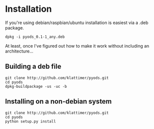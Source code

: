 # Installation

If you're using debian/raspbian/ubuntu installation is easiest via a .deb package.

    dpkg -i pyods_0.1-1_any.deb

At least, once I've figured out how to make it work without including an architecture...

## Building a deb file

    git clone http://github.com/klattimer/pyods.git
    cd pyods
    dpkg-buildpackage -us -uc -b

## Installing on a non-debian system

    git clone http://github.com/klattimer/pyods.git
    cd pyods
    python setup.py install

